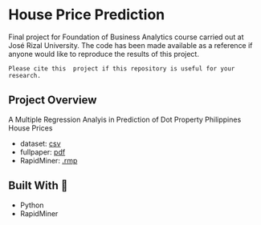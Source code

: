# House Price Prediction
Final project for Foundation of Business Analytics course carried out at José Rizal University. The code has been made available as a reference if anyone would like to reproduce the results of this project.

```Please cite this  project if this repository is useful for your research.```

## Project Overview
A Multiple Regression Analyis in Prediction of Dot Property Philippines House Prices

* dataset: [csv](v2Housing-Prices-Dotproperty-PH-2020-2022-1k.csv)
* fullpaper: [pdf](fullpaper/house-price-prediction.pdf)
* RapidMiner: [.rmp](newHousePricePreed.rmp)

## Built With :wrench:
* Python
* RapidMiner

